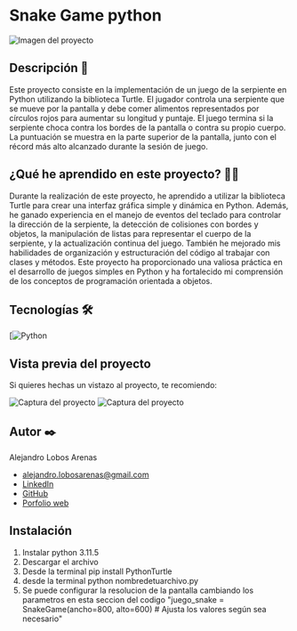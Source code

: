 # Snake Game python
![Imagen del proyecto](https://github.com/eduardofierropro/Portafolio-y-CV/blob/main/IMAGEN-DEL-PROYECTO.jpg?raw=true)

<!-- ## Ejemplo en vivo
- [URL-de-github-pages-de-este-proyecto](URL-de-github-pages-de-este-proyecto)
- [URL-de-la-api](URL-de-la-api) -->

## Descripción 📑

Este proyecto consiste en la implementación de un juego de la serpiente en Python utilizando la biblioteca Turtle. El jugador controla una serpiente que se mueve por la pantalla y debe comer alimentos representados por círculos rojos para aumentar su longitud y puntaje. El juego termina si la serpiente choca contra los bordes de la pantalla o contra su propio cuerpo. La puntuación se muestra en la parte superior de la pantalla, junto con el récord más alto alcanzado durante la sesión de juego.

## ¿Qué he aprendido en este proyecto? 🙇🏻 

Durante la realización de este proyecto, he aprendido a utilizar la biblioteca Turtle para crear una interfaz gráfica simple y dinámica en Python. Además, he ganado experiencia en el manejo de eventos del teclado para controlar la dirección de la serpiente, la detección de colisiones con bordes y objetos, la manipulación de listas para representar el cuerpo de la serpiente, y la actualización continua del juego. También he mejorado mis habilidades de organización y estructuración del código al trabajar con clases y métodos. Este proyecto ha proporcionado una valiosa práctica en el desarrollo de juegos simples en Python y ha fortalecido mi comprensión de los conceptos de programación orientada a objetos.

## Tecnologías 🛠
<!-- Iconos sacados de: https://github.com/hendrasob/badges/blob/master/README.md y https://github.com/alexandresanlim/Badges4-README.md-Profile -->
[![Python](https://img.shields.io/badge/Python-3776AB?style=for-the-badge&logo=python&logoColor=white)

## Vista previa del proyecto
Si quieres hechas un vistazo al proyecto, te recomiendo:

![Captura del proyecto](https://github.com/alejandro-lobos/snake.-game-python-3.11.5/blob/ed99a6876761a783e05ba1e359c208ea4fbcc43c/captura-juego1)
![Captura del proyecto](https://github.com/alejandro-lobos/snake.-game-python-3.11.5/blob/ed99a6876761a783e05ba1e359c208ea4fbcc43c/captura-juego2)

## Autor ✒️
Alejandro Lobos Arenas

* [alejandro.lobosarenas@gmail.com](alejandro.lobosarenas@gmail.com)
* [LinkedIn](https://www.linkedin.com/in/alejandro-lobos-arenas/)
* [GitHub](https://github.com/alejandro-lobos)
* [Porfolio web](https://alejandrolobos.com/)

## Instalación 

1. Instalar python 3.11.5
2. Descargar el archivo
3. Desde la terminal pip install PythonTurtle
4. desde la terminal python nombredetuarchivo.py
5. Se puede configurar la resolucion de la pantalla cambiando los parametros en esta seccion del codigo "juego_snake = SnakeGame(ancho=800, alto=600)  # Ajusta los valores según sea necesario"



